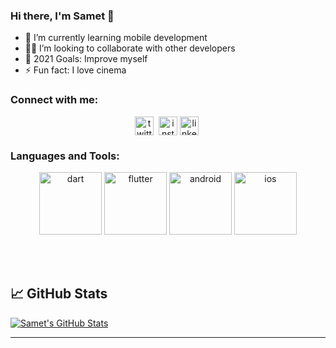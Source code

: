 ### Hi there, I'm Samet 👋 

- 📱 I’m currently learning mobile development
- 🙋‍♂️ I’m looking to collaborate with other developers
- 🥅 2021 Goals: Improve myself 
- ⚡ Fun fact: I love cinema 

### Connect with me:

<p align="center">
<a href="https://twitter.com/sametcilingirrr" target="blank"><img align="center" src="https://cdn.jsdelivr.net/npm/simple-icons@3.0.1/icons/twitter.svg" alt="twitter" height="30" width="30" /></a>&nbsp;
<a href="https://www.instagram.com/sametcilingirr"><img align="center" alt="instagram" width="30px" src="https://cdn.jsdelivr.net/npm/simple-icons@3.0.1/icons/instagram.svg" /></a>
<a href="https://linkedin.com/in/sametcilingir" target="blank"><img align="center" src="https://cdn.jsdelivr.net/npm/simple-icons@3.0.1/icons/linkedin.svg" alt="linkedin" height="30" width="30" /></a>&nbsp;

</p>

### Languages and Tools:

<p align="center">
      <img src="https://www.vectorlogo.zone/logos/dartlang/dartlang-ar21.svg" alt="dart" width="100" height="100"/>    
       <img src="https://www.vectorlogo.zone/logos/flutterio/flutterio-ar21.svg" alt="flutter" width="100" height="100"/> 
       <img src="https://www.vectorlogo.zone/logos/android/android-ar21.svg" alt="android" width="100" height="100"/> 
       <img src="https://www.vectorlogo.zone/logos/apple/apple-ar21.svg" alt="ios" width="100" height="100"/> 
</p>
<br />
<br />

## &#x1f4c8; GitHub Stats

<a href="https://github.com/sametcilingir/sametcilingir">
  <img align="center" src="https://github-readme-stats.vercel.app/api?username=sametcilingir" alt="Samet's GitHub Stats" />
</a>



<!-- links to social media icons -->

<!-- icons with padding -->

[1.1]: http://i.imgur.com/tXSoThF.png (twitter icon with padding)
[2.1]: http://i.imgur.com/0o48UoR.png (github icon with padding)

<!-- icons without padding -->

[1.2]: http://i.imgur.com/wWzX9uB.png (twitter icon without padding)
[2.2]: http://i.imgur.com/9I6NRUm.png (github icon without padding)
[3.2]: https://raw.githubusercontent.com/MartinHeinz/MartinHeinz/master/linkedin-3-16.png (LinkedIn icon without padding)


---

